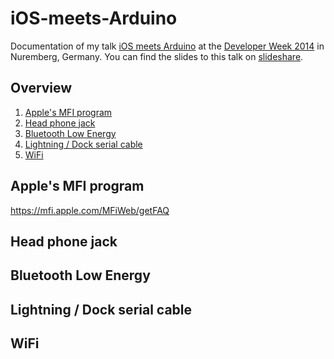 iOS-meets-Arduino
=================

Documentation of my talk [iOS meets Arduino](http://www.developer-week.de/Programm/Veranstaltung/(event)/14147) at the [Developer Week 2014](http://www.developer-week.de) in Nuremberg, Germany. You can find the slides to this talk on [slideshare](http://www.slideshare.net/jensmeder/ios-meets-arduino).

## Overview

1. [Apple's MFI program](README.md#apples-mfi-program)
2. [Head phone jack](README.md#head-phone-jack)
3. [Bluetooth Low Energy](README.md#bluetooth-low-energy)
4. [Lightning / Dock serial cable](README.md#lightning--dock-serial-cable)
5. [WiFi](README.md#wifi)

## Apple's MFI program

https://mfi.apple.com/MFiWeb/getFAQ

## Head phone jack

## Bluetooth Low Energy

## Lightning / Dock serial cable

## WiFi
